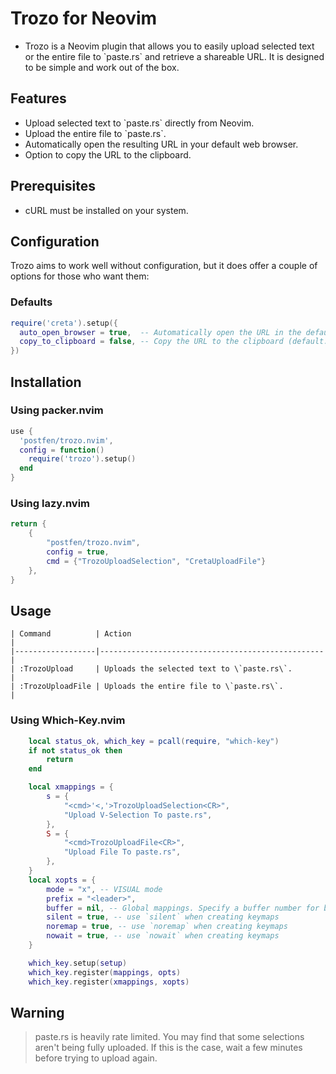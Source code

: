 # Trozo for Neovim

- Trozo is a Neovim plugin that allows you to easily upload selected text or the entire file to \`paste.rs\` and retrieve a shareable URL. It is designed to be simple and work out of the box.

## Features

- Upload selected text to \`paste.rs\` directly from Neovim.
- Upload the entire file to \`paste.rs\`.
- Automatically open the resulting URL in your default web browser.
- Option to copy the URL to the clipboard.

## Prerequisites

- cURL must be installed on your system.

## Configuration

Trozo aims to work well without configuration, but it does offer a couple of options for those who want them:

### Defaults

```lua
require('creta').setup({
  auto_open_browser = true,  -- Automatically open the URL in the default web browser (default: true)
  copy_to_clipboard = false, -- Copy the URL to the clipboard (default: false)
})
```

## Installation

### Using packer.nvim

```lua
use {
  'postfen/trozo.nvim',
  config = function()
    require('trozo').setup()
  end
}
```

### Using lazy.nvim

```lua
return {
    {
        "postfen/trozo.nvim",
        config = true,
        cmd = {"TrozoUploadSelection", "CretaUploadFile"}
    },
}
```

## Usage

```
| Command          | Action                                           |
|------------------|--------------------------------------------------|
| :TrozoUpload     | Uploads the selected text to \`paste.rs\`.       |
| :TrozoUploadFile | Uploads the entire file to \`paste.rs\`.         |
```

### Using Which-Key.nvim

```lua
    local status_ok, which_key = pcall(require, "which-key")
    if not status_ok then
        return
    end

    local xmappings = {
        s = {
            "<cmd>'<,'>TrozoUploadSelection<CR>",
            "Upload V-Selection To paste.rs",
        },
        S = {
            "<cmd>TrozoUploadFile<CR>",
            "Upload File To paste.rs",
        },
    }
    local xopts = {
        mode = "x", -- VISUAL mode
        prefix = "<leader>",
        buffer = nil, -- Global mappings. Specify a buffer number for buffer local mappings
        silent = true, -- use `silent` when creating keymaps
        noremap = true, -- use `noremap` when creating keymaps
        nowait = true, -- use `nowait` when creating keymaps
    }

    which_key.setup(setup)
    which_key.register(mappings, opts)
    which_key.register(xmappings, xopts)

```

## Warning

> paste.rs is heavily rate limited.
> You may find that some selections aren't being fully uploaded.
> If this is the case, wait a few minutes before trying to upload again.
